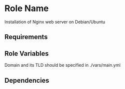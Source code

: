 Role Name
=========

Installation of Nginx web server on Debian/Ubuntu

Requirements
------------

Role Variables
--------------

Domain and its TLD should be specified in ./vars/main.yml

Dependencies
------------
